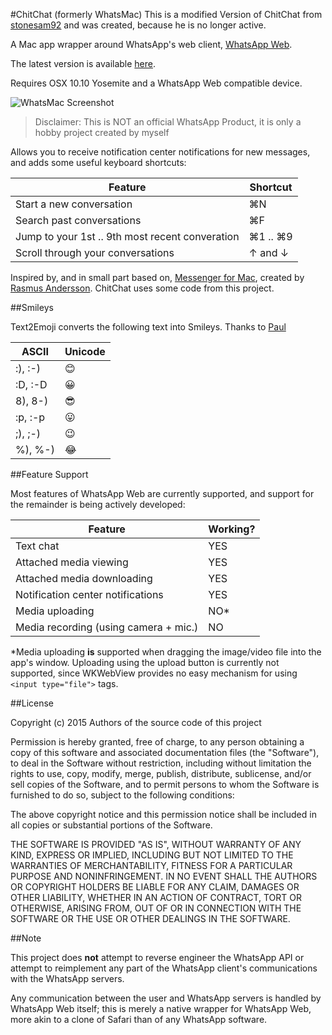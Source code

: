 #ChitChat (formerly WhatsMac)
This is a modified Version of ChitChat from [stonesam92](https://github.com/stonesam92/ChitChat) and was created, because he is no longer active.

A Mac app wrapper around WhatsApp's web client, [WhatsApp Web](https://web.whatsapp.com).

The latest version is available [here](https://github.com/Neo11/ChitChat/releases/latest).

Requires OSX 10.10 Yosemite and a WhatsApp Web compatible device.

![WhatsMac Screenshot](http://i.imgur.com/riXrTvx.jpg "WhatsMac Screenshot")

> Disclaimer: This is NOT an official WhatsApp Product, it is only a hobby project created by myself

Allows you to receive notification center notifications for new messages, and adds some useful keyboard shortcuts:

| Feature                                        | Shortcut  |
|------------------------------------------------|-----------|
| Start a new conversation                       | ⌘N        |
| Search past conversations                      | ⌘F        |
| Jump to your 1st .. 9th most recent converation| ⌘1 .. ⌘9  |
| Scroll through your conversations              | ↑ and ↓   |

Inspired by, and in small part based on, [Messenger for Mac](http://fbmacmessenger.rsms.me/), created by [Rasmus Andersson](https://twitter.com/rsms). ChitChat uses some code from this project.

##Smileys

Text2Emoji converts the following text into Smileys. Thanks to [Paul](https://github.com/c-o-m-m-a-n-d-e-r)

|ASCII  |Unicode|
|-------|-------|
|:), :-)|😊     |
|:D, :-D|😀     |
|8), 8-)|😎     |
|:p, :-p|😛     |
|;), ;-)|😉     |
|%), %-)|😂     |

##Feature Support

Most features of WhatsApp Web are currently supported, and support for the remainder is being actively developed:

| Feature                                 | Working?  |
|-----------------------------------------|-----------|
| Text chat                               | YES       |
| Attached media viewing                  | YES       |
| Attached media downloading              | YES       |
| Notification center notifications       | YES       |
| Media uploading                         | NO\*       |
| Media recording (using camera + mic.)   | NO        |

\*Media uploading **is** supported when dragging the image/video file into the app's window. Uploading using the upload button is currently not supported, since WKWebView provides no easy mechanism for using `<input type="file">` tags.

##License


Copyright (c) 2015 Authors of the source code of this project

Permission is hereby granted, free of charge, to any person obtaining a copy of this software and associated documentation files (the "Software"), to deal in the Software without restriction, including without limitation the rights to use, copy, modify, merge, publish, distribute, sublicense, and/or sell copies of the Software, and to permit persons to whom the Software is furnished to do so, subject to the following conditions:

The above copyright notice and this permission notice shall be included in all copies or substantial portions of the Software.

THE SOFTWARE IS PROVIDED "AS IS", WITHOUT WARRANTY OF ANY KIND, EXPRESS OR IMPLIED, INCLUDING BUT NOT LIMITED TO THE WARRANTIES OF MERCHANTABILITY, FITNESS FOR A PARTICULAR PURPOSE AND NONINFRINGEMENT. IN NO EVENT SHALL THE AUTHORS OR COPYRIGHT HOLDERS BE LIABLE FOR ANY CLAIM, DAMAGES OR OTHER LIABILITY, WHETHER IN AN ACTION OF CONTRACT, TORT OR OTHERWISE, ARISING FROM, OUT OF OR IN CONNECTION WITH THE SOFTWARE OR THE USE OR OTHER DEALINGS IN THE SOFTWARE.

##Note

This project does **not** attempt to reverse engineer the WhatsApp API or attempt to reimplement any part of the WhatsApp client's communications with the WhatsApp servers.

Any communication between the user and WhatsApp servers is handled by WhatsApp Web itself; this is merely a native wrapper for WhatsApp Web, more akin to a clone of Safari than of any WhatsApp software.

